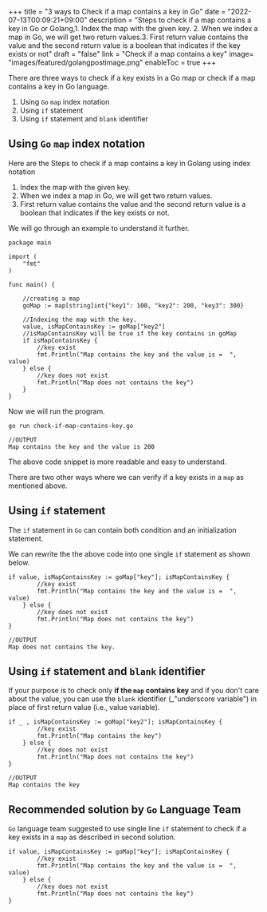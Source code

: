 +++
title = "3 ways to Check if a map contains a key in Go"
date = "2022-07-13T00:09:21+09:00"
description = "Steps to check if a map contains a key in Go or Golang,1. Index the map with the given key. 2. When we index a map in Go, we will get two return values.3. First return value contains the value and the second return value is a boolean that indicates if the key exists or not"
draft = "false"
link = "Check if a map contains a key"
image= "images/featured/golangpostimage.png"
enableToc = true
+++

There are three ways to check if a key exists in a Go map or check if a map contains a key in Go language.

1. Using `Go` `map` index notation 
2. Using `if` statement 
3. Using `if` statement and `blank` identifier 

## Using `Go` `map` index notation

Here are the Steps to check if a map contains a key in Golang using index notation

1. Index the map with the given key.
2. When we index a map in Go, we will get two return values.
3. First return value contains the value and the second return value is a boolean that indicates if the key exists or not.

We will go through an example to understand it further.

```
package main

import (
	"fmt"
)

func main() {

	//creating a map
	goMap := map[string]int{"key1": 100, "key2": 200, "key3": 300}

	//Indexing the map with the key.
	value, isMapContainsKey := goMap["key2"]
	//isMapContainsKey will be true if the key contains in goMap
	if isMapContainsKey {
		//key exist
		fmt.Println("Map contains the key and the value is =  ", value)
	} else {
		//key does not exist
		fmt.Println("Map does not contains the key")
	}
}

```

Now we will run the program.

```
go run check-if-map-contains-key.go

//OUTPUT
Map contains the key and the value is 200
```

The above code snippet is more readable and easy to understand.

There are two other ways where we can verify if a key exists in a `map` as mentioned above.

## Using `if` statement

The `if` statement in `Go` can contain both condition and an initialization statement. 

We can rewrite the the above code into one single `if` statement as shown below.

```
if value, isMapContainsKey := goMap["key"]; isMapContainsKey {
		//key exist
		fmt.Println("Map contains the key and the value is =  ", value)
	} else {
		//key does not exist
		fmt.Println("Map does not contains the key")
}

//OUTPUT
Map does not contains the key.
```

## Using `if` statement and `blank` identifier

If your purpose is to check only **if the `map` contains key** and if you don't care about the value, you can use the `blank` identifier (_"underscore variable") in place of first return value (i.e., value variable).

```
if _ , isMapContainsKey := goMap["key2"]; isMapContainsKey {
		//key exist
		fmt.Println("Map contains the key")
	} else {
		//key does not exist
		fmt.Println("Map does not contains the key")
}

//OUTPUT
Map contains the key
```

## Recommended solution by `Go` Language Team

`Go` language team suggested to use single line `if` statement to check if a key exists in a `map` as described in second solution.  

```
if value, isMapContainsKey := goMap["key"]; isMapContainsKey {
		//key exist
		fmt.Println("Map contains the key and the value is =  ", value)
	} else {
		//key does not exist
		fmt.Println("Map does not contains the key")
}
```
